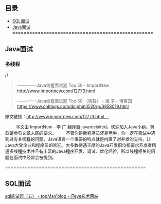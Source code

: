 
## 目录

- [SQL面试](#SQL面试)
- [Java面试](#Java面试)
==================================================

## Java面试


### 多线程

//
> ----------Java线程面试题 Top 50 - ImportNew
> http://www.importnew.com/12773.html




> ----------Java线程面试题 Top 50 （转载） - 海 子 - 博客园
> https://www.cnblogs.com/dolphin0520/p/3958019.html

原文链接：http://www.importnew.com/12773.html    

 
　　本文由 ImportNew - 李 广 翻译自 javarevisited。欢迎加入Java小组。转载请参见文章末尾的要求。
　　不管你是新程序员还是老手，你一定在面试中遇到过有关线程的问题。Java语言一个重要的特点就是内置了对并发的支持，让Java大受企业和程序员的欢迎。大多数待遇丰厚的Java开发职位都要求开发者精通多线程技术并且有丰富的Java程序开发、调试、优化经验，所以线程相关的问题在面试中经常会被提到。

==================================================



## SQL面试

[sql笔试题（五） - topMan'blog - ITeye技术网站](http://topmanopensource.iteye.com/blog/365850)
